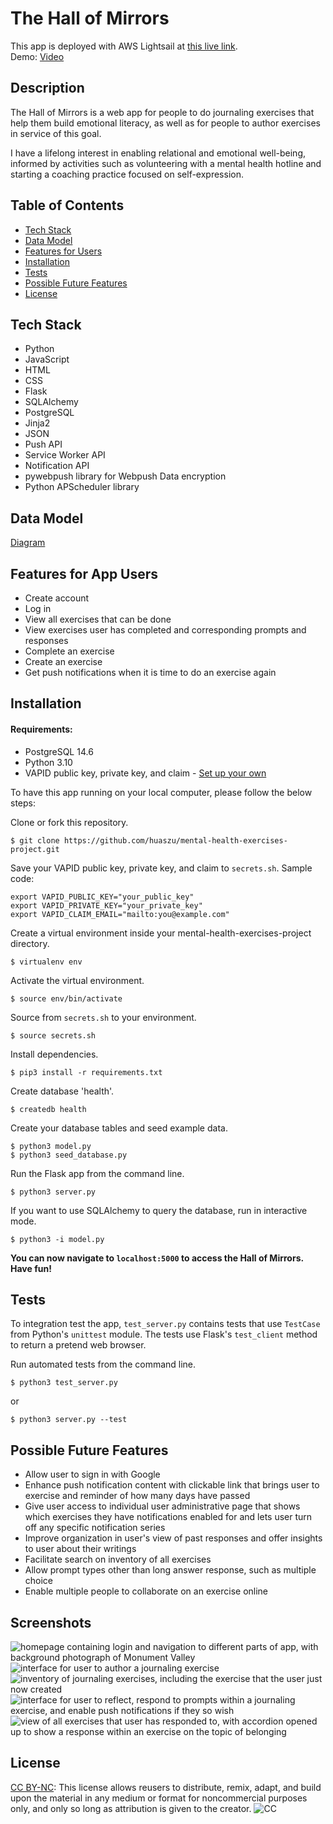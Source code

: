 # The Hall of Mirrors
This app is deployed with AWS Lightsail at [this live link](https://hallofmirrors.org).<br>
Demo: [Video](https://youtu.be/kjDivrRaVE0)

## Description

The Hall of Mirrors is a web app for people to do journaling exercises that help them build emotional literacy, as well as for people to author exercises in service of this goal.

I have a lifelong interest in enabling relational and emotional well-being, informed by activities such as volunteering with a mental health hotline and starting a coaching practice focused on self-expression. 

## Table of Contents

- [Tech Stack](#tech-stack)
- [Data Model](#data-model)
- [Features for Users](#features-for-users)
- [Installation](#installation)
- [Tests](#tests)
- [Possible Future Features](#possible-future-features)
- [License](#license)

## Tech Stack

- Python
- JavaScript
- HTML
- CSS
- Flask
- SQLAlchemy
- PostgreSQL
- Jinja2
- JSON
- Push API
- Service Worker API
- Notification API
- pywebpush library for Webpush Data encryption
- Python APScheduler library

## Data Model
[Diagram](https://dbdesigner.page.link/S9QqobYsVTev3k6F6)

## Features for App Users

- Create account
- Log in
- View all exercises that can be done
- View exercises user has completed and corresponding prompts and responses
- Complete an exercise
- Create an exercise
- Get push notifications when it is time to do an exercise again

## Installation

#### Requirements:

- PostgreSQL 14.6
- Python 3.10
- VAPID public key, private key, and claim - [Set up your own](https://blog.mozilla.org/services/2016/08/23/sending-vapid-identified-webpush-notifications-via-mozillas-push-service/)

To have this app running on your local computer, please follow the below steps:

Clone or fork this repository.
```
$ git clone https://github.com/huaszu/mental-health-exercises-project.git
```

Save your VAPID public key, private key, and claim to `secrets.sh`.  Sample code:
```
export VAPID_PUBLIC_KEY="your_public_key"
export VAPID_PRIVATE_KEY="your_private_key"
export VAPID_CLAIM_EMAIL="mailto:you@example.com"
```

Create a virtual environment inside your mental-health-exercises-project directory.
```
$ virtualenv env
```

Activate the virtual environment.
```
$ source env/bin/activate
```

Source from `secrets.sh` to your environment.
```
$ source secrets.sh
```

Install dependencies.
```
$ pip3 install -r requirements.txt
```

Create database 'health'.
```
$ createdb health
```

Create your database tables and seed example data.
```
$ python3 model.py
$ python3 seed_database.py
```

Run the Flask app from the command line.
```
$ python3 server.py
```

If you want to use SQLAlchemy to query the database, run in interactive mode.
```
$ python3 -i model.py
```

**You can now navigate to `localhost:5000` to access the Hall of Mirrors.  Have fun!**

## Tests

To integration test the app, `test_server.py` contains tests that use `TestCase` from Python's `unittest` module.  The tests use Flask's `test_client` method to return a pretend web browser.

Run automated tests from the command line.
```
$ python3 test_server.py
```

or 

```
$ python3 server.py --test
```

## Possible Future Features

- Allow user to sign in with Google
- Enhance push notification content with clickable link that brings user to exercise and reminder of how many days have passed
- Give user access to individual user administrative page that shows which exercises they have notifications enabled for and lets user turn off any specific notification series
- Improve organization in user's view of past responses and offer insights to user about their writings
- Facilitate search on inventory of all exercises
- Allow prompt types other than long answer response, such as multiple choice
- Enable multiple people to collaborate on an exercise online

## Screenshots

<img src="static/img/screenshots/1-homepage.png" alt="homepage containing login and navigation to different parts of app, with background photograph of Monument Valley"/>
<img src="static/img/screenshots/2-create.png" alt="interface for user to author a journaling exercise"/>
<img src="static/img/screenshots/3-all_exercises.png" alt="inventory of journaling exercises, including the exercise that the user just now created"/>
<img src="static/img/screenshots/4-exercise_details.png" alt="interface for user to reflect, respond to prompts within a journaling exercise, and enable push notifications if they so wish"/>
<img src="static/img/screenshots/5-my_exercises.png" alt="view of all exercises that user has responded to, with accordion opened up to show a response within an exercise on the topic of belonging"/>

## License

[CC BY-NC](https://creativecommons.org/licenses/by-nc/4.0/): This license allows reusers to distribute, remix, adapt, and build upon the material in any medium or format for noncommercial purposes only, and only so long as attribution is given to the creator.
![CC](https://mirrors.creativecommons.org/presskit/buttons/88x31/png/by-nc.png)